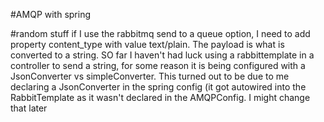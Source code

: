 #AMQP with spring

#random stuff
if I use the rabbitmq send to a queue option, I need to add property
content_type with value text/plain.  The payload is what is converted
to a string.  SO far I haven't had luck using a rabbittemplate
in a controller to send a string, for some reason it is being configured
with a JsonConverter vs simpleConverter.  This turned out to be due to
me declaring a JsonConverter in the spring config (it got autowired into
the RabbitTemplate as it wasn't declared in the AMQPConfig.  I might change
that later